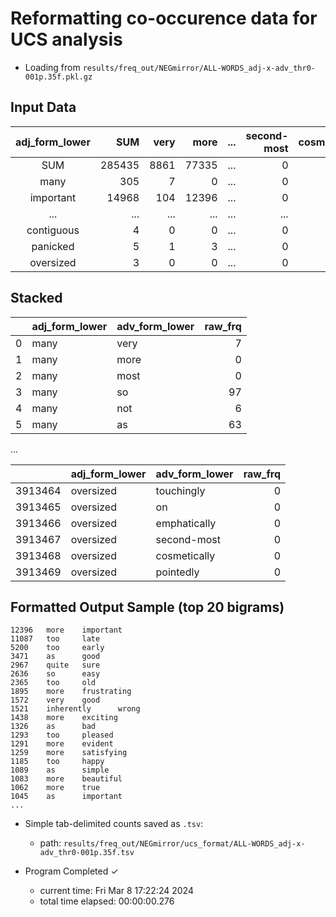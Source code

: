 # Reformatting co-occurence data for UCS analysis

* Loading from `results/freq_out/NEGmirror/ALL-WORDS_adj-x-adv_thr0-001p.35f.pkl.gz`

## Input Data

| adj_form_lower   | SUM    | very   | more   | ...   | second-most   | cosmetically   | pointedly   |
|:----------------:|-------:|-------:|-------:|------:|--------------:|---------------:|------------:|
| SUM              | 285435 | 8861   | 77335  | ...   | 0             | 4              | 2           |
| many             | 305    | 7      | 0      | ...   | 0             | 0              | 0           |
| important        | 14968  | 104    | 12396  | ...   | 0             | 0              | 0           |
| ...              | ...    | ...    | ...    | ...   | ...           | ...            | ...         |
| contiguous       | 4      | 0      | 0      | ...   | 0             | 0              | 0           |
| panicked         | 5      | 1      | 3      | ...   | 0             | 0              | 0           |
| oversized        | 3      | 0      | 0      | ...   | 0             | 0              | 0           |

## Stacked

|    | adj_form_lower   | adv_form_lower   |   raw_frq |
|---:|:-----------------|:-----------------|----------:|
|  0 | many             | very             |         7 |
|  1 | many             | more             |         0 |
|  2 | many             | most             |         0 |
|  3 | many             | so               |        97 |
|  4 | many             | not              |         6 |
|  5 | many             | as               |        63 |

...

|         | adj_form_lower   | adv_form_lower   |   raw_frq |
|--------:|:-----------------|:-----------------|----------:|
| 3913464 | oversized        | touchingly       |         0 |
| 3913465 | oversized        | on               |         0 |
| 3913466 | oversized        | emphatically     |         0 |
| 3913467 | oversized        | second-most      |         0 |
| 3913468 | oversized        | cosmetically     |         0 |
| 3913469 | oversized        | pointedly        |         0 |

## Formatted Output Sample (top 20 bigrams)

```log
12396   more    important
11087   too     late
5200    too     early
3471    as      good
2967    quite   sure
2636    so      easy
2365    too     old
1895    more    frustrating
1572    very    good
1521    inherently      wrong
1438    more    exciting
1326    as      bad
1293    too     pleased
1291    more    evident
1259    more    satisfying
1185    too     happy
1089    as      simple
1083    more    beautiful
1062    more    true
1045    as      important
...
```

* Simple tab-delimited counts saved as `.tsv`:
  * path: `results/freq_out/NEGmirror/ucs_format/ALL-WORDS_adj-x-adv_thr0-001p.35f.tsv`

* Program Completed ✓
  * current time: Fri Mar  8 17:22:24 2024
  * total time elapsed: 00:00:00.276
